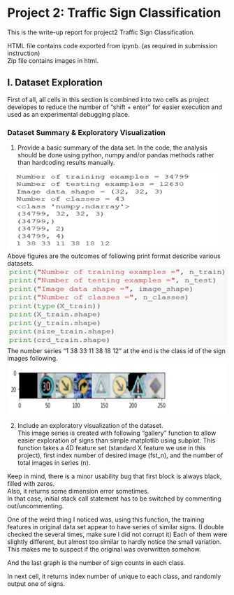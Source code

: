 # Project 2: Traffic Sign Classification
This is the write-up report for project2 Traffic Sign Classification.

HTML file contains code exported from ipynb. (as required in submission instruction)  
Zip file contains images in html.

## I. Dataset Exploration
First of all, all cells in this section is combined into two cells as project developes to reduce the number of “shift + enter” for easier execution and used as an experimental debugging place.

### Dataset Summary & Exploratory Visualization
1. Provide a basic summary of the data set. In the code, the analysis should be done using python, numpy and/or pandas methods rather than hardcoding results manually.  

<img src="https://github.com/na6an/SDCND/blob/master/P2/img/Picture1.png" alt="alt text" width="480" height="180">   
Above figures are the outcomes of following print format describe various datasets.  

<img src="https://github.com/na6an/SDCND/blob/master/P2/img/Picture2.png" alt="alt text" width="520" height="180">   
The number series “1 38 33 11 38 18 12” at the end is the class id of the sign images following.

<img src="https://github.com/na6an/SDCND/blob/master/P2/img/Picture3.png" alt="alt text" width="520" height="120">   


2. Include an exploratory visualization of the dataset.  
This image series is created with following “gallery” function to allow easier exploration of signs than simple matplotlib using subplot.   This function takes a 4D feature set (standard X feature we use in this project), first index number of desired image (fst_n), and the number of total images in series (n).


Keep in mind, there is a minor usability bug that first block is always black, filled with zeros.  
Also, it returns some dimension error sometimes.  
In that case, initial stack call statement has to be switched by commenting out/uncommenting.

One of the weird thing I noticed was, using this function, the training features in original data set appear to have series of similar signs. (I double checked the several times, make sure I did not corrupt it) Each of them were slightly different, but almost too similar to hardly notice the small variation. This makes me to suspect if the original was overwritten somehow.  

And the last graph is the number of sign counts in each class.  

In next cell, it returns index number of unique to each class, and randomly output one of signs.
